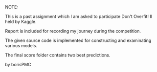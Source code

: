NOTE: 

This is a past assignment which I am asked to participate Don't Overfit! II held by Kaggle.

Report is included for recording my journey during the competition.

The given source code is implemented for constructing and examinating various models.

The final score folder contains two best predictions.

by borisPMC